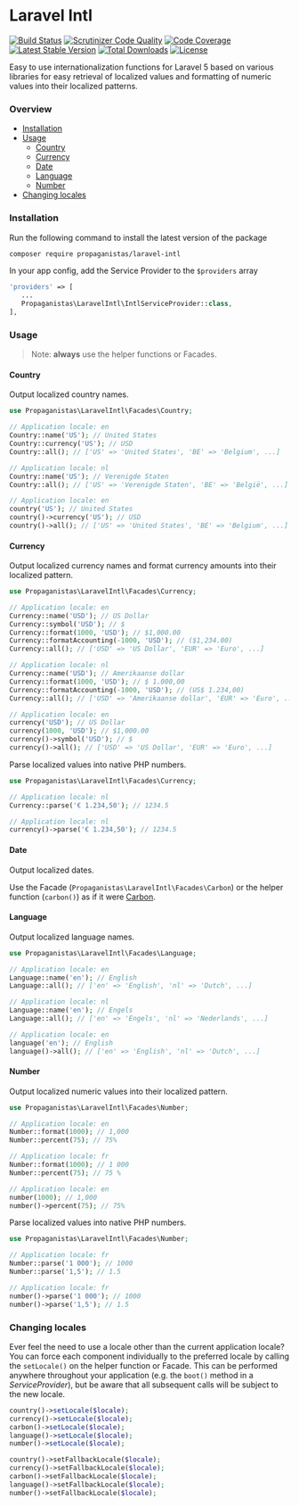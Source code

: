 # Laravel Intl

[![Build Status](https://travis-ci.org/Propaganistas/Laravel-Intl.svg?branch=master)](https://travis-ci.org/Propaganistas/Laravel-Intl)
[![Scrutinizer Code Quality](https://scrutinizer-ci.com/g/Propaganistas/Laravel-Intl/badges/quality-score.png?b=master)](https://scrutinizer-ci.com/g/Propaganistas/Laravel-Intl/?branch=master)
[![Code Coverage](https://scrutinizer-ci.com/g/Propaganistas/Laravel-Intl/badges/coverage.png?b=master)](https://scrutinizer-ci.com/g/Propaganistas/Laravel-Intl/?branch=master)
[![Latest Stable Version](https://poser.pugx.org/propaganistas/laravel-intl/v/stable)](https://packagist.org/packages/propaganistas/laravel-intl)
[![Total Downloads](https://poser.pugx.org/propaganistas/laravel-intl/downloads)](https://packagist.org/packages/propaganistas/laravel-intl)
[![License](https://poser.pugx.org/propaganistas/laravel-intl/license)](https://packagist.org/packages/propaganistas/laravel-intl)

Easy to use internationalization functions for Laravel 5 based on various libraries for easy retrieval of
localized values and formatting of numeric values into their localized patterns.

### Overview

* [Installation](#installation)
* [Usage](#usage)
    * [Country](#country)
    * [Currency](#currency)
    * [Date](#date)
    * [Language](#language)
    * [Number](#number)
* [Changing locales](#changing-locales)
    
### Installation

Run the following command to install the latest version of the package

```bash
composer require propaganistas/laravel-intl
```

In your app config, add the Service Provider to the `$providers` array

 ```php
'providers' => [
    ...
    Propaganistas\LaravelIntl\IntlServiceProvider::class,
],
```

### Usage

> Note: **always** use the helper functions or Facades.

#### Country

Output localized country names.

```php
use Propaganistas\LaravelIntl\Facades\Country;

// Application locale: en
Country::name('US'); // United States
Country::currency('US'); // USD
Country::all(); // ['US' => 'United States', 'BE' => 'Belgium', ...]

// Application locale: nl
Country::name('US'); // Verenigde Staten
Country::all(); // ['US' => 'Verenigde Staten', 'BE' => 'België', ...]
```

```php
// Application locale: en
country('US'); // United States
country()->currency('US'); // USD
country()->all(); // ['US' => 'United States', 'BE' => 'Belgium', ...]
```

#### Currency

Output localized currency names and format currency amounts into their localized pattern.

```php
use Propaganistas\LaravelIntl\Facades\Currency;

// Application locale: en
Currency::name('USD'); // US Dollar
Currency::symbol('USD'); // $
Currency::format(1000, 'USD'); // $1,000.00
Currency::formatAccounting(-1000, 'USD'); // ($1,234.00)
Currency::all(); // ['USD' => 'US Dollar', 'EUR' => 'Euro', ...]

// Application locale: nl
Currency::name('USD'); // Amerikaanse dollar
Currency::format(1000, 'USD'); // $ 1.000,00
Currency::formatAccounting(-1000, 'USD'); // (US$ 1.234,00)
Currency::all(); // ['USD' => 'Amerikaanse dollar', 'EUR' => 'Euro', ...]
```

```php
// Application locale: en
currency('USD'); // US Dollar
currency(1000, 'USD'); // $1,000.00
currency()->symbol('USD'); // $
currency()->all(); // ['USD' => 'US Dollar', 'EUR' => 'Euro', ...]
```

Parse localized values into native PHP numbers.

```php
use Propaganistas\LaravelIntl\Facades\Currency;

// Application locale: nl
Currency::parse('€ 1.234,50'); // 1234.5
```

```php
// Application locale: nl
currency()->parse('€ 1.234,50'); // 1234.5
```

#### Date

Output localized dates.

Use the Facade (`Propaganistas\LaravelIntl\Facades\Carbon`) or the helper function (`carbon()`) as if it were [Carbon](http://carbon.nesbot.com).

#### Language

Output localized language names.

```php
use Propaganistas\LaravelIntl\Facades\Language;

// Application locale: en
Language::name('en'); // English
Language::all(); // ['en' => 'English', 'nl' => 'Dutch', ...]

// Application locale: nl
Language::name('en'); // Engels
Language::all(); // ['en' => 'Engels', 'nl' => 'Nederlands', ...]
```

```php
// Application locale: en
language('en'); // English
language()->all(); // ['en' => 'English', 'nl' => 'Dutch', ...]
```

#### Number

Output localized numeric values into their localized pattern.

```php
use Propaganistas\LaravelIntl\Facades\Number;

// Application locale: en
Number::format(1000); // 1,000
Number::percent(75); // 75%

// Application locale: fr
Number::format(1000); // 1 000
Number::percent(75); // 75 %
```

```php
// Application locale: en
number(1000); // 1,000
number()->percent(75); // 75%
```

Parse localized values into native PHP numbers.

```php
use Propaganistas\LaravelIntl\Facades\Number;

// Application locale: fr
Number::parse('1 000'); // 1000
Number::parse('1,5'); // 1.5
```

```php
// Application locale: fr
number()->parse('1 000'); // 1000
number()->parse('1,5'); // 1.5
```

### Changing locales

Ever feel the need to use a locale other than the current application locale? You can force each component individually to the preferred locale by calling the `setLocale()` on the helper function or Facade.
This can be performed anywhere throughout your application (e.g. the `boot()` method in a *ServiceProvider*), but be aware that all subsequent calls will be subject to the new locale.

```php
country()->setLocale($locale);
currency()->setLocale($locale);
carbon()->setLocale($locale);
language()->setLocale($locale);
number()->setLocale($locale);

country()->setFallbackLocale($locale);
currency()->setFallbackLocale($locale);
carbon()->setFallbackLocale($locale);
language()->setFallbackLocale($locale);
number()->setFallbackLocale($locale);
```
